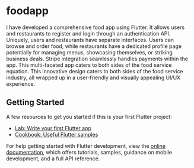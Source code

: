 # foodapp

I have developed a comprehensive food app using Flutter. It allows users and restaurants to register and login through an authentication API. Uniquely, users and restaurants have separate interfaces. Users can browse and order food, while restaurants have a dedicated profile page potentially for managing menus, showcasing themselves, or striking business deals. Stripe integration seamlessly handles payments within the app. This multi-faceted app caters to both sides of the food service equation. This innovative design caters to both sides of the food service industry, all wrapped up in a user-friendly and visually appealing UI/UX experience.

## Getting Started


A few resources to get you started if this is your first Flutter project:

- [Lab: Write your first Flutter app](https://docs.flutter.dev/get-started/codelab)
- [Cookbook: Useful Flutter samples](https://docs.flutter.dev/cookbook)

For help getting started with Flutter development, view the
[online documentation](https://docs.flutter.dev/), which offers tutorials,
samples, guidance on mobile development, and a full API reference.
